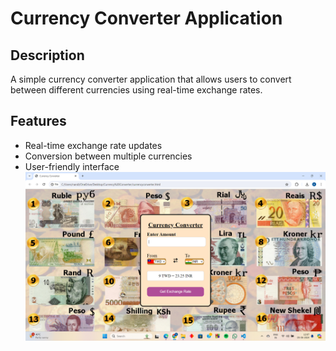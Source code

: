 # Currency Converter Application

## Description
A simple currency converter application that allows users to convert between different currencies using real-time exchange rates.

## Features
- Real-time exchange rate updates
- Conversion between multiple currencies
- User-friendly interface
![Currency Image](Currency%20Converter/image.png)
